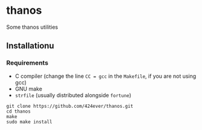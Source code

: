 # thanos
Some thanos utilities

## Installationu
### Requirements
- C compiler (change the line ```CC = gcc``` in the ```Makefile```, if you are not using gcc)
- GNU make
- ```strfile``` (usually distributed alongside ```fortune```)
```
git clone https://github.com/424ever/thanos.git
cd thanos
make
sudo make install
```
